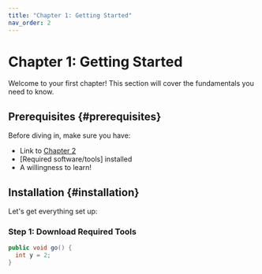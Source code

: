 ```yaml
---
title: "Chapter 1: Getting Started"
nav_order: 2
---
```


# Chapter 1: Getting Started

Welcome to your first chapter! This section will cover the fundamentals you need to know.

## Prerequisites {#prerequisites}

Before diving in, make sure you have:

- Link to [Chapter 2](chapter2)
- [Required software/tools] installed
- A willingness to learn!

## Installation {#installation}

Let's get everything set up:

### Step 1: Download Required Tools

```java
public void go() {
  int y = 2;
}
```
